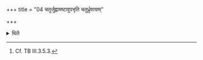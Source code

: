 +++
title = "04 चतुर्जुह्वामष्टावुपभृति चतुर्ध्रुवायाम्"

+++

<details><summary>थिते</summary>

4. (He scoops ghee) four times in the Juhū, eight times in the Upabhr̥t and four times in the Dhruvā.[^1]  

[^1]: Cf. TB III.3.5.3.
</details>
